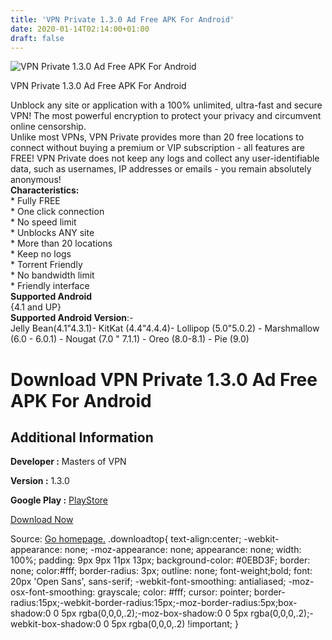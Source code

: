 ```yaml
---
title: 'VPN Private 1.3.0 Ad Free APK For Android'
date: 2020-01-14T02:14:00+01:00
draft: false
---
```


![VPN Private 1.3.0 Ad Free APK For Android](https://i0.wp.com/apkhome.net/wp-content/uploads/2020/01/VPN-Private-1.3.0-Ad-Free.png "VPN Private 1.3.0 Ad Free APK For Android")

  

VPN Private 1.3.0 Ad Free APK For Android

Unblock any site or application with a 100% unlimited, ultra-fast and secure VPN! The most powerful encryption to protect your privacy and circumvent online censorship.  
Unlike most VPNs, VPN Private provides more than 20 free locations to connect without buying a premium or VIP subscription - all features are FREE! VPN Private does not keep any logs and collect any user-identifiable data, such as usernames, IP addresses or emails - you remain absolutely anonymous!  
**Characteristics:**  
\* Fully FREE  
\* One click connection  
\* No speed limit  
\* Unblocks ANY site  
\* More than 20 locations  
\* Keep no logs  
\* Torrent Friendly  
\* No bandwidth limit  
\* Friendly interface  
**Supported Android**  
{4.1 and UP}  
**Supported Android Version**:-  
Jelly Bean(4.1"4.3.1)- KitKat (4.4"4.4.4)- Lollipop (5.0"5.0.2) - Marshmallow (6.0 - 6.0.1) - Nougat (7.0 " 7.1.1) - Oreo (8.0-8.1) - Pie (9.0)

Download VPN Private 1.3.0 Ad Free APK For Android
==================================================

Additional Information
----------------------

**Developer :** Masters of VPN

**Version :** 1.3.0

**Google Play :** [PlayStore](https://play.google.com/store/apps/details?id=free.vpn.private&hl=en)

  

[Download Now](https://store4app.co/post/vpn-private-1-3-0-ad-free-apk-for-android_1578937147)

  
Source: [Go homepage.](https://store4app.co/post/vpn-private-1-3-0-ad-free-apk-for-android_1578937147) .downloadtop{ text-align:center; -webkit-appearance: none; -moz-appearance: none; appearance: none; width: 100%; padding: 9px 9px 11px 13px; background-color: #0EBD3F; border: none; color:#fff; border-radius: 3px; outline: none; font-weight;bold; font: 20px 'Open Sans', sans-serif; -webkit-font-smoothing: antialiased; -moz-osx-font-smoothing: grayscale; color: #fff; cursor: pointer; border-radius:15px;-webkit-border-radius:15px;-moz-border-radius:5px;box-shadow:0 0 5px rgba(0,0,0,.2);-moz-box-shadow:0 0 5px rgba(0,0,0,.2);-webkit-box-shadow:0 0 5px rgba(0,0,0,.2) !important; }